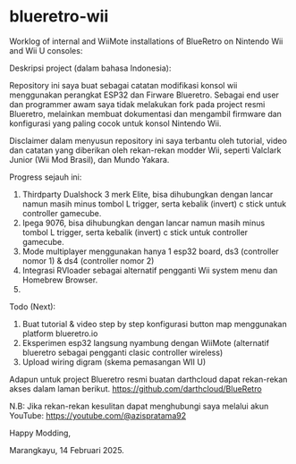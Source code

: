 # blueretro-wii
Worklog of internal and WiiMote installations of BlueRetro on Nintendo Wii and Wii U consoles: 

Deskripsi project (dalam bahasa Indonesia): 

Repository ini saya buat sebagai catatan modifikasi konsol wii menggunakan perangkat ESP32 dan Firware Blueretro. 
Sebagai end user dan programmer awam saya tidak melakukan fork pada project resmi Blueretro,
melainkan membuat dokumentasi dan mengambil firmware dan konfigurasi yang paling cocok untuk konsol Nintendo Wii. 

Disclaimer dalam menyusun repository ini saya terbantu oleh tutorial, video dan catatan yang diberikan oleh rekan-rekan modder Wii, seperti Valclark Junior (Wii Mod Brasil), dan Mundo Yakara. 

Progress sejauh ini: 

1. Thirdparty Dualshock 3 merk Elite, bisa dihubungkan dengan lancar namun masih minus tombol L trigger, serta kebalik (invert) c stick untuk controller gamecube.
2. Ipega 9076, bisa dihubungkan dengan lancar namun masih minus tombol L trigger, serta kebalik (invert) c stick untuk controller gamecube.
3. Mode multiplayer menggunakan hanya 1 esp32 board, ds3 (controller nomor 1) & ds4 (controller nomor 2) 
4. Integrasi RVloader sebagai alternatif pengganti Wii system menu dan Homebrew Browser.
5.   

Todo (Next): 

1. Buat tutorial & video step by step konfigurasi button map menggunakan platform blueretro.io 
2. Eksperimen esp32 langsung nyambung dengan WiiMote (alternatif blueretro sebagai pengganti clasic controller wireless)
3. Upload wiring digram (skema pemasangan WII U) 

Adapun untuk project Blueretro resmi buatan darthcloud dapat rekan-rekan akses dalam laman berikut. 
https://github.com/darthcloud/BlueRetro

N.B: Jika rekan-rekan kesulitan dapat menghubungi saya melalui akun YouTube: 
https://youtube.com/@azispratama92

Happy Modding, 

Marangkayu, 14 Februari 2025. 


